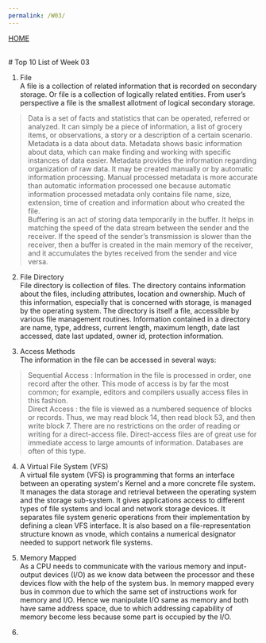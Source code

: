 ```yaml
---
permalink: /W03/
---
```

[HOME](../)

<br>
# Top 10 List of Week 03

1. File<br>
A file is a collection of related information that is recorded on secondary storage. Or file is a collection of logically related entities. From user’s perspective a file is the smallest allotment of logical secondary storage.<br>
> Data is a set of facts and statistics that can be operated, referred or analyzed. It can simply be a piece of information, a list of grocery items, or observations, a story or a description of a certain scenario.<br>
> Metadata is a data about data. Metadata shows basic information about data, which can make finding and working with specific instances of data easier. Metadata provides the information regarding organization of raw data. It may be created manually or by automatic information processing. Manual processed metadata is more accurate than automatic information processed one because automatic information processed metadata only contains file name, size, extension, time of creation and information about who created the file.<br>
> Buffering is an act of storing data temporarily in the buffer. It helps in matching the speed of the data stream between the sender and the receiver. If the speed of the sender’s transmission is slower than the receiver, then a buffer is created in the main memory of the receiver, and it accumulates the bytes received from the sender and vice versa.<br>

2. File Directory<br>
File directory is collection of files. The directory contains information about the files, including attributes, location and ownership. Much of this information, especially that is concerned with storage, is managed by the operating system. The directory is itself a file, accessible by various file management routines. Information contained in a directory are name, type, address, current length, maximum length, date last accessed, date last updated, owner id, protection information.<br>

3. Access Methods<br>
The information in the file can be accessed in several ways: <br>
> Sequential Access :  Information in the file is processed in order, one record after the other. This mode of access is by far the most common; for example, editors and compilers usually access files in this fashion.<br>
> Direct Access : the file is viewed as a numbered sequence of blocks or records. Thus, we may read block 14, then read block 53, and then write block 7. There are no restrictions on the order of reading or writing for a direct-access file. Direct-access files are of great use for immediate access to large amounts of information. Databases are often of this type.<br>

4. A Virtual File System (VFS)<br>
A virtual file system (VFS) is programming that forms an interface between an operating system's Kernel and a more concrete file system. It  manages the data storage and retrieval between the operating system and the storage sub-system. It gives applications access to different types of file systems and local and network storage devices. It separates file system generic operations from their implementation by defining a clean VFS interface. It is also based on a file-representation structure known as vnode, which contains a numerical designator needed to support network file systems. <br>

5. Memory Mapped<br>
As a CPU needs to communicate with the various memory and input-output devices (I/O) as we know data between the processor and these devices flow with the help of the system bus. In memory mapped every bus in common due to which the same set of instructions work for memory and I/O. Hence we manipulate I/O same as memory and both have same address space, due to which addressing capability of memory become less because some part is occupied by the I/O. 

6. 
